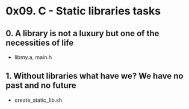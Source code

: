 # 0x09. C - Static libraries tasks
## 0. A library is not a luxury but one of the necessities of life
* libmy.a, main.h
## 1. Without libraries what have we? We have no past and no future
* create_static_lib.sh


